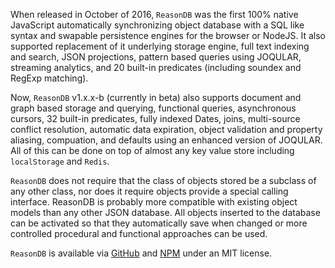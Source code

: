 When released in October of 2016, `ReasonDB` was the first 100% native JavaScript automatically synchronizing object database with a SQL like syntax and swapable persistence engines for the browser or NodeJS. It also supported replacement of it underlying storage engine, full text indexing and search, JSON projections, pattern based queries using JOQULAR, streaming analytics, and 20 built-in predicates (including soundex and RegExp matching).

Now, `ReasonDB` v1.x.x-b (currently in beta) also supports document and graph based storage and querying, functional queries, asynchronous cursors, 32 built-in predicates, fully indexed Dates, joins, multi-source conflict resolution, automatic data expiration, object validation and property aliasing, compuation, and defaults using an enhanced version of JOQULAR. All of this can be done on top of almost any key value store including `localStorage` and `Redis`.

`ReasonDB` does not require that the class of objects stored be a subclass of any other class, nor does it require objects provide a special calling interface. ReasonDB is probably more compatible with existing object models than any other JSON database. All objects inserted to the database can be activated so that they automatically save when changed or more controlled procedural and functional approaches can be used.

`ReasonDB` is available via [GitHub](https://github.com/anywhichway/reasondb) and [NPM](https://www.npmjs.com/package/reasondb) under an MIT license.